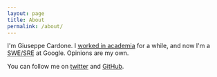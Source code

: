 ```yaml
---
layout: page
title: About
permalink: /about/
---
```


I'm Giuseppe Cardone. I [worked in academia](https://scholar.google.co.uk/citations?user=-ziyF3MAAAAJ&hl=en) for a while, and now I'm a <abbr title="Software Engineer/Site Reliability Engineer">SWE/SRE</abbr> at Google. Opinions are my own.

You can follow me on [twitter](https://twitter.com/giuseppecardone) and [GitHub](https://github.com/gcardone/).
